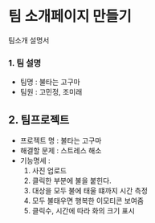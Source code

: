# 팀 소개페이지 만들기 
팀소개 설명서 

### 1. 팀 설명 
- 팀명 : 불타는 고구마 
- 팀원 : 고민정, 조미래  

## 2. 팀프로젝트
 <!-- 추후 진행할 프로젝트  -->
 
- 프로젝트 명 : 불타는 고구마 
- 해결할 문제 : 스트레스 해소 
- 기능명세 : 
    1. 사진 업로드 
    2. 클릭한 부분에 불을 붙힌다.
    3. 대상을 모두 불에 태울 떄까지 시간 측정
    4. 모두 불태우면 행복한 이모티콘 보여줌
    5. 클릭수, 시간에 따라 화의 크기 표시
